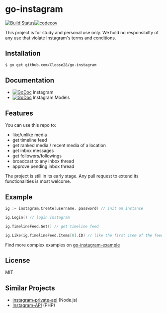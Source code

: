 # go-instagram

[![Build Status](https://travis-ci.org/hieven/go-instagram.svg?branch=master)](https://travis-ci.org/hieven/go-instagram)[![codecov](https://codecov.io/gh/hiEven/go-instagram/branch/master/graph/badge.svg)](https://codecov.io/gh/hiEven/go-instagram)

This project is for study and personal use only. We hold no responsibilty of any use that violate Instagram's terms and conditions.

## Installation

```sh
$ go get github.com/Cloose28/go-instagram
```

## Documentation

- [![GoDoc](https://godoc.org/github.com/Cloose28/go-instagram?status.svg)](https://godoc.org/github.com/hieven/go-instagram) Instagram
- [![GoDoc](https://godoc.org/github.com/hieven/go-instagram/models?status.svg)](https://godoc.org/github.com/hieven/go-instagram/models) Instagram Models

## Features

You can use this repo to:
- like/unlike media
- get timeline feed
- get ranked media / recent media of a location
- get inbox messages
- get followers/followings
- broadcast to any inbox thread
- approve pending inbox thread

The project is still in its early stage. Any pull request to extend its functionalities is most welcome.

## Example

```go
ig := instagram.Create(username, password) // init an instance

ig.Login() // login Instagram

ig.TimelineFeed.Get() // get timeline feed

ig.Like(ig.TimelineFeed.Items[0].ID) // like the first item of the feed
```

Find more complex examples on [go-instagram-example](https://github.com/hieven/go-instagram-example)

## License

MIT

## Similar Projects

- [instagram-private-api](https://github.com/huttarichard/instagram-private-api) (Node.js)
- [Instagram-API](https://github.com/mgp25/Instagram-API) (PHP)
